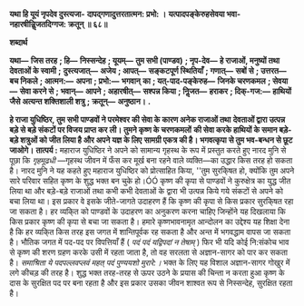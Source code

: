 **यथा हि यूयं नृपदेव दुस्त्यजा-** **दापद्गणादुत्तरतात्मन: प्रभो: ।** **यत्पादपङ्केरुहसेवया भवा-** **नहारषीन्निॢजतदिग्गज: क्रतून् ॥ ६८॥** 

**शब्दार्थ** 

**यथा—** **जिस तरह** **; हि—** **निस्सन्देह** **; यूयम्—** **तुम सभी (पाण्डव)** **; नृप-देव—** **हे राजाओं, मनुष्यों तथा देवताओं के स्वामी** **;** **दुस्त्यजात्—** **अजेय** **; आपत्—** **सङ्कटपूर्ण स्थितियाँ** **; गणात्—** **सबों से** **; उत्तरत—** **बच निकले** **; आत्मन:—** **अपना** **; प्रभो:—** **भगवान्** **का** **; यत्-पाद-पङ्केरुह—** **जिनके चरणकमल** **; सेवया—** **सेवा करने से** **; भवान्—** **आपने** **; अहारषीत्—** **सश्पन्न किया** **; निॢजत—** **हराकर** **; दिक्-गज:—** **हाथियों जैसे अत्यन्त शक्तिशाली शत्रु** **; क्रतून्—** **अनुष्ठान।** **.** 

**हे राजा युधिष्ठिर, तुम सभी पाण्डवों ने परमेश्वर की सेवा के कारण अनेक राजाओं तथा** **देवताओं द्वारा उत्पन्न बड़े से बड़े संकटों पर विजय प्राप्त कर ली। तुमने कृष्ण के चरणकमलों** **की सेवा करके हाथियों के समान बड़े-बड़े शत्रुओं को जीत लिया है और अपने यज्ञ के लिए** **सामग्री एकत्र की है। भगवत्कृपा से तुम भव-बन्धन से छूट जाओगे।** **तात्पर्य :** महाराज युधिष्ठिर ने अपने को सामान्य गृहस्थ के रूप में प्रस्तुत करते हुए नारद मुनि से पूछा कि *गृहमूढधी* —गृहस्थ जीवन में फँस कर मूर्ख बना रहने वाले व्यक्ति—का उद्धार किस तरह हो सकता है। नारद मुनि ने यह कहते हुए महाराज युधिष्ठिर को प्रोत्साहित किया, ''तुम सुरकि्षत हो, क्योंकि तुम अपने सारे परिवार सहित कृष्ण के शुद्ध भक्त बन चुके हो।ÓÓ कृष्ण की कृपा से पाण्डवों ने कुरुक्षेत्र का युद्ध जीत लिया था और बड़े-बड़े राजाओं तथा कभी कभी देवताओं के द्वारा भी उत्पन्न किये गये संकटों से अपने को बचा लिया था। इस प्रकार वे इसके जीते-जागते उदाहरण हैं कि कृष्ण की कृपा से किस प्रकार सुरकि्षत रहा जा सकता है। हर व्यकि्त को पाण्डवों के उदाहरण का अनुकरण करना चाहिए जिन्होंने यह दिखलाया कि किस प्रकार कृष्ण की कृपा से बचा जा सकता है। हमारे कृष्णभावनामृत आन्दोलन का उद्देश्य यह शिक्षा देना है कि हर व्यकि्त किस तरह इस जगत में शान्तिपूर्वक रह सकता है और अन्त में भगवद्धाम वापस जा सकता है। भौतिक जगत में पद-पद पर विपत्तियाँ हैं ( *पदं पदं यद्विपदां न तेषाम्* ) फिर भी यदि कोई नि:संकोच भाव से कृष्ण की शरण ग्रहण करके उसी में रहता जाता है, तो वह सरलता से अज्ञान-सागर को पार कर सकता है। *समाश्रिता ये* *पदपल्लवप्लवं महत् पदं पुण्ययशो मुरारे:।* भक्त के लिए यह विशाल अज्ञान-सागर गोखुर में लगे कीचड़ की तरह है। शुद्ध भक्त तरह-तरह से ऊपर उठने के प्रयास की चिन्ता न करता हुआ कृष्ण के दास के सुरक्षित पद पर बना रहता है और इस प्रकार उसका जीवन शाश्वत रूप से निस्सन्देह, सुरक्षित रहता है।  